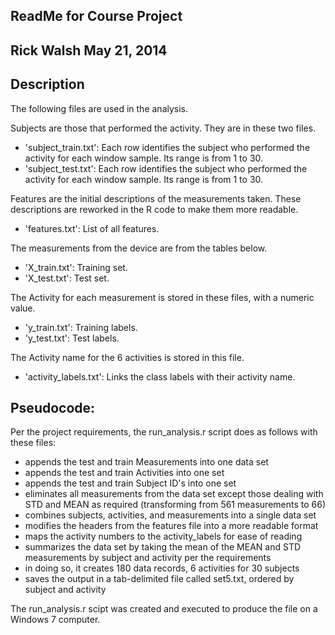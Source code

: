 
## ReadMe for Course Project
## Rick Walsh May 21, 2014

## Description

The following files are used in the analysis.

Subjects are those that performed the activity.  They are in these two files.
* 'subject_train.txt': Each row identifies the subject who performed the activity for 
each window sample. Its range is from 1 to 30. 
* 'subject_test.txt': Each row identifies the subject who performed the activity for 
each window sample. Its range is from 1 to 30. 

Features are the initial descriptions of the measurements taken.  These descriptions are 
reworked in the R code to make them more readable.
* 'features.txt': List of all features.

The measurements from the device are from the tables below.
* 'X_train.txt': Training set.
* 'X_test.txt': Test set.

The Activity for each measurement is stored in these files, with a numeric value.
* 'y_train.txt': Training labels.
* 'y_test.txt': Test labels.

The Activity name for the 6 activities is stored in this file.
* 'activity_labels.txt': Links the class labels with their activity name.

## Pseudocode:
 
Per the project requirements, the run_analysis.r script does as follows with these files:
* appends the test and train Measurements into one data set
* appends the test and train Activities into one set
* appends the test and train Subject ID's into one set
* eliminates all measurements from the data set except those dealing with 
STD and MEAN as required (transforming from 561 measurements to 66)
* combines subjects, activities, and measurements into a single data set
* modifies the headers from the features file into a more readable format
* maps the activity numbers to the activity_labels for ease of reading
* summarizes the data set by taking the mean of the MEAN and STD measurements by 
subject and activity per the requirements
* in doing so, it creates 180 data records, 6 activities for 30 subjects 
* saves the output in a tab-delimited file called set5.txt, ordered by subject and activity

The run_analysis.r scipt was created and executed to produce the file on a Windows 7 computer.


